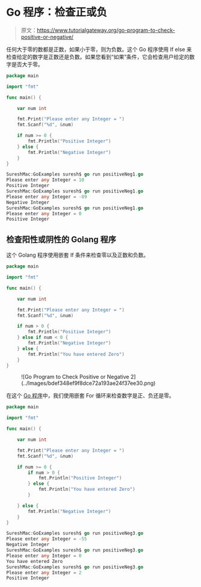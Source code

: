 # Go 程序：检查正或负

> 原文：<https://www.tutorialgateway.org/go-program-to-check-positive-or-negative/>

任何大于零的数都是正数，如果小于零，则为负数。这个 Go 程序使用 If else 来检查给定的数字是正数还是负数。如果您看到“如果”条件，它会检查用户给定的数字是否大于零。

```go
package main

import "fmt"

func main() {

    var num int

    fmt.Print("Please enter any Integer = ")
    fmt.Scanf("%d", &num)

    if num >= 0 {
        fmt.Println("Positive Integer")
    } else {
        fmt.Println("Negative Integer")
    }
}
```

```go
SureshMac:GoExamples suresh$ go run positiveNeg1.go
Please enter any Integer = 10
Positive Integer
SureshMac:GoExamples suresh$ go run positiveNeg1.go
Please enter any Integer = -89
Negative Integer
SureshMac:GoExamples suresh$ go run positiveNeg1.go
Please enter any Integer = 0
Positive Integer
```

## 检查阳性或阴性的 Golang 程序

这个 Golang 程序使用嵌套 If 条件来检查零以及正数和负数。

```go
package main

import "fmt"

func main() {

    var num int

    fmt.Print("Please enter any Integer = ")
    fmt.Scanf("%d", &num)

    if num > 0 {
        fmt.Println("Positive Integer")
    } else if num < 0 {
        fmt.Println("Negative Integer")
    } else {
        fmt.Println("You have entered Zero")
    }
}
```

<figure class="wp-block-image size-large">![Go Program to Check Positive or Negative 2](../Images/bdef348ef9f8dce72a193ae24f37ee30.png)</figure>

在这个 [Go 程序](https://www.tutorialgateway.org/go-programs/)中，我们使用嵌套 For 循环来检查数字是正、负还是零。

```go
package main

import "fmt"

func main() {

    var num int

    fmt.Print("Please enter any Integer = ")
    fmt.Scanf("%d", &num)

    if num >= 0 {
        if num > 0 {
            fmt.Println("Positive Integer")
        } else {
            fmt.Println("You have entered Zero")
        }

    } else {
        fmt.Println("Negative Integer")
    }
}
```

```go
SureshMac:GoExamples suresh$ go run positiveNeg3.go
Please enter any Integer = -55
Negative Integer
SureshMac:GoExamples suresh$ go run positiveNeg3.go
Please enter any Integer = 0
You have entered Zero
SureshMac:GoExamples suresh$ go run positiveNeg3.go
Please enter any Integer = 2
Positive Integer
```